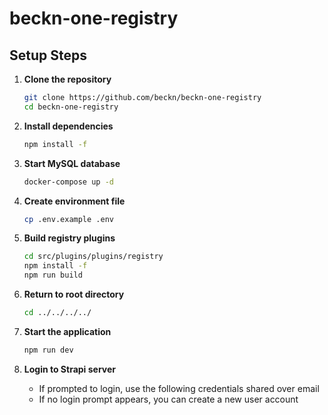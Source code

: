 # beckn-one-registry

## Setup Steps

1. **Clone the repository**

   ```bash
   git clone https://github.com/beckn/beckn-one-registry
   cd beckn-one-registry
   ```

2. **Install dependencies**

   ```bash
   npm install -f
   ```

3. **Start MySQL database**

   ```bash
   docker-compose up -d
   ```

4. **Create environment file**

   ```bash
   cp .env.example .env
   ```

5. **Build registry plugins**

   ```bash
   cd src/plugins/plugins/registry
   npm install -f
   npm run build
   ```

6. **Return to root directory**

   ```bash
   cd ../../../../
   ```

7. **Start the application**

   ```bash
   npm run dev
   ```

8. **Login to Strapi server**
   - If prompted to login, use the following credentials shared over email
   - If no login prompt appears, you can create a new user account
